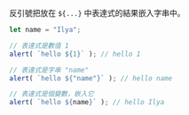 反引號把放在 `${...}` 中表達式的結果嵌入字串中。

```js run
let name = "Ilya";

// 表達式是數值 1
alert( `hello ${1}` ); // hello 1

// 表達式是字串 "name"
alert( `hello ${"name"}` ); // hello name

// 表達式是個變數，嵌入它
alert( `hello ${name}` ); // hello Ilya
```
